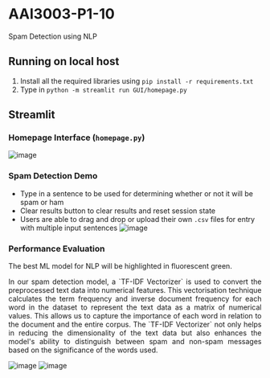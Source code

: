 # AAI3003-P1-10
Spam Detection using NLP

## Running on local host
1. Install all the required libraries using `pip install -r requirements.txt`
2. Type in `python -m streamlit run GUI/homepage.py`

## Streamlit
### Homepage Interface (`homepage.py`)
![image](https://github.com/Valdarie/AAI3003-P1-Grp10/assets/31137223/1f1f0aa1-ec0c-41ea-b763-aefa35356d44)

### Spam Detection Demo
- Type in a sentence to be used for determining whether or not it will be spam or ham
- Clear results button to clear results and reset session state
- Users are able to drag and drop or upload their own `.csv` files for entry with multiple input sentences
![image](https://github.com/Valdarie/AAI3003-P1-Grp10/assets/31137223/ac38f6ef-dd6c-42ab-9853-dd2c25cf58d9)

### Performance Evaluation
The best ML model for NLP will be highlighted in fluorescent green.


<p align="justify"> In our spam detection model, a `TF-IDF Vectorizer` is used to convert the preprocessed text data into numerical features. This vectorisation technique calculates the term frequency and inverse document frequency for each word in the dataset to represent the text data as a matrix of numerical values. This allows us to capture the importance of each word in relation to the document and the entire corpus. The `TF-IDF Vectorizer` not only helps in reducing the dimensionality of the text data but also enhances the model's ability to distinguish between spam and non-spam messages based on the significance of the words used. </p>

![image](https://github.com/Valdarie/AAI3003-P1-Grp10/assets/31137223/0197f367-8b75-483d-b4cb-3f3f24464236)
![image](https://github.com/Valdarie/AAI3003-P1-Grp10/assets/31137223/c8e398ed-77d7-43c6-b77e-991ace60dab8)

